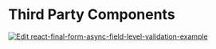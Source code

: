 # Third Party Components

[![Edit react-final-form-async-field-level-validation-example](https://codesandbox.io/static/img/play-codesandbox.svg)](https://codesandbox.io/s/40mr0v2r87)
